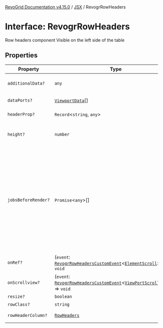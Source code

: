 [RevoGrid Documentation v4.15.0](README.md) / [JSX](Namespace.JSX.md) / RevogrRowHeaders

# Interface: RevogrRowHeaders

Row headers component
Visible on the left side of the table

## Properties

| Property | Type | Description | Defined in |
| ------ | ------ | ------ | ------ |
| `additionalData?` | `any` | Additional data to pass to renderer | [src/components.d.ts:2214](https://github.com/revolist/revogrid/blob/f57e3b1afae49404a5b6670c54899cb5770f47c4/src/components.d.ts#L2214) |
| `dataPorts?` | [`ViewportData`](TypeAlias.ViewportData.md)[] | Viewport data | [src/components.d.ts:2218](https://github.com/revolist/revogrid/blob/f57e3b1afae49404a5b6670c54899cb5770f47c4/src/components.d.ts#L2218) |
| `headerProp?` | `Record`\<`string`, `any`\> | Header props | [src/components.d.ts:2222](https://github.com/revolist/revogrid/blob/f57e3b1afae49404a5b6670c54899cb5770f47c4/src/components.d.ts#L2222) |
| `height?` | `number` | Header height to setup row headers | [src/components.d.ts:2226](https://github.com/revolist/revogrid/blob/f57e3b1afae49404a5b6670c54899cb5770f47c4/src/components.d.ts#L2226) |
| `jobsBeforeRender?` | `Promise`\<`any`\>[] | Prevent rendering until job is done. Can be used for initial rendering performance improvement. When several plugins require initial rendering this will prevent double initial rendering. | [src/components.d.ts:2230](https://github.com/revolist/revogrid/blob/f57e3b1afae49404a5b6670c54899cb5770f47c4/src/components.d.ts#L2230) |
| `onRef?` | (`event`: [`RevogrRowHeadersCustomEvent`](Interface.RevogrRowHeadersCustomEvent.md)\<[`ElementScroll`](Interface.ElementScroll.md)\>) => `void` | Register element to scroll | [src/components.d.ts:2234](https://github.com/revolist/revogrid/blob/f57e3b1afae49404a5b6670c54899cb5770f47c4/src/components.d.ts#L2234) |
| `onScrollview?` | (`event`: [`RevogrRowHeadersCustomEvent`](Interface.RevogrRowHeadersCustomEvent.md)\<[`ViewPortScrollEvent`](TypeAlias.ViewPortScrollEvent.md)\>) => `void` | Scroll viewport | [src/components.d.ts:2238](https://github.com/revolist/revogrid/blob/f57e3b1afae49404a5b6670c54899cb5770f47c4/src/components.d.ts#L2238) |
| `resize?` | `boolean` | Enable resize | [src/components.d.ts:2242](https://github.com/revolist/revogrid/blob/f57e3b1afae49404a5b6670c54899cb5770f47c4/src/components.d.ts#L2242) |
| `rowClass?` | `string` | Row class | [src/components.d.ts:2246](https://github.com/revolist/revogrid/blob/f57e3b1afae49404a5b6670c54899cb5770f47c4/src/components.d.ts#L2246) |
| `rowHeaderColumn?` | [`RowHeaders`](Interface.RowHeaders.md) | Row header column | [src/components.d.ts:2250](https://github.com/revolist/revogrid/blob/f57e3b1afae49404a5b6670c54899cb5770f47c4/src/components.d.ts#L2250) |
